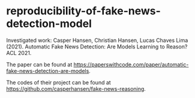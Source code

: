 # reproducibility-of-fake-news-detection-model
Investigated work: Casper Hansen, Christian Hansen, Lucas Chaves Lima (2021). Automatic Fake News Detection: Are Models Learning to Reason? ACL 2021.

The paper can be found at https://paperswithcode.com/paper/automatic-fake-news-detection-are-models.

The codes of their project can be found at https://github.com/casperhansen/fake-news-reasoning.

